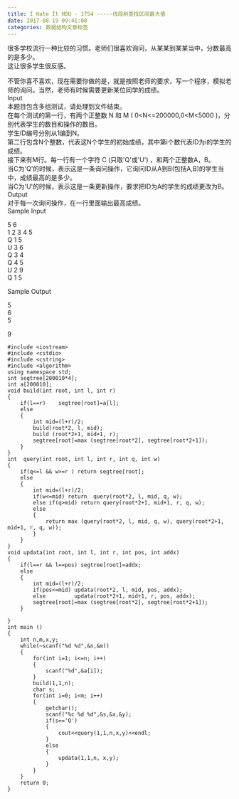 ```yaml
---
title: I Hate It HDU - 1754 -----线段树查找区间最大值
date: 2017-08-19 09:41:08
categories: 数据结构文章标签
---
```

很多学校流行一种比较的习惯。老师们很喜欢询问，从某某到某某当中，分数最高的是多少。  
这让很多学生很反感。  
  
不管你喜不喜欢，现在需要你做的是，就是按照老师的要求，写一个程序，模拟老师的询问。当然，老师有时候需要更新某位同学的成绩。  
Input  
本题目包含多组测试，请处理到文件结束。  
在每个测试的第一行，有两个正整数 N 和 M ( 0<N<=200000,0<M<5000 <!-- more -->)，分别代表学生的数目和操作的数目。  
学生ID编号分别从1编到N。  
第二行包含N个整数，代表这N个学生的初始成绩，其中第i个数代表ID为i的学生的成绩。  
接下来有M行。每一行有一个字符 C (只取'Q'或'U') ，和两个正整数A，B。  
当C为'Q'的时候，表示这是一条询问操作，它询问ID从A到B(包括A,B)的学生当中，成绩最高的是多少。  
当C为'U'的时候，表示这是一条更新操作，要求把ID为A的学生的成绩更改为B。  
Output  
对于每一次询问操作，在一行里面输出最高成绩。  
Sample Input  
  
5 6  
1 2 3 4 5  
Q 1 5  
U 3 6  
Q 3 4  
Q 4 5  
U 2 9  
Q 1 5  
  
Sample Output  
  
5  
6  
5  

9

    
    
    #include <iostream>
    #include <cstdio>
    #include <cstring>
    #include <algorithm>
    using namespace std;
    int segtree[200010*4];
    int a[200010];
    void build(int root, int l, int r)
    {
        if(l==r)    segtree[root]=a[l];
        else
        {
            int mid=(l+r)/2;
            build(root*2, l, mid);
            build (root*2+1, mid+1, r);
            segtree[root]=max (segtree[root*2], segtree[root*2+1]);
        }
    }
    int  query(int root, int l, int r, int q, int w)
    {
        if(q<=l && w>=r ) return segtree[root];
        else
        {
            int mid=(l+r)/2;
            if(w<=mid) return  query(root*2, l, mid, q, w);
            else if(q>mid) return query(root*2+1, mid+1, r, q, w);
            else
            {
                return max (query(root*2, l, mid, q, w), query(root*2+1, mid+1, r, q, w));
            }
        }
    }
    void updata(int root, int l, int r, int pos, int addx)
    {
        if(l==r && l==pos) segtree[root]=addx;
        else
        {
            int mid=(l+r)/2;
            if(pos<=mid) updata(root*2, l, mid, pos, addx);
            else         updata(root*2+1, mid+1, r, pos, addx);
            segtree[root]=max (segtree[root*2], segtree[root*2+1]);
        }
    
    }
    int main ()
    {
        int n,m,x,y;
        while(~scanf("%d %d",&n,&m))
        {
            for(int i=1; i<=n; i++)
            {
                scanf("%d",&a[i]);
            }
            build(1,1,n);
            char s;
            for(int i=0; i<m; i++)
            {
                getchar();
                scanf("%c %d %d",&s,&x,&y);
                if(s=='Q')
                {
                    cout<<query(1,1,n,x,y)<<endl;
                }
                else
                {
                    updata(1,1,n, x,y);
                }
            }
        }
        return 0;
    }
    

  
  

